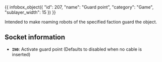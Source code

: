 {{ infobox_object({
	"id": 207,
	"name": "Guard point",
	"category": "Game",
	"sublayer_width": 15
}) }}

Intended to make roaming robots of the specified faction guard the object.

## Socket information
- **`IN0`**: Activate guard point (Defaults to disabled when no cable is inserted)